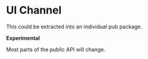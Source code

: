 # UI Channel

This could be extracted into an individual pub package. 

**Experimental**

Most parts of the public API will change.
